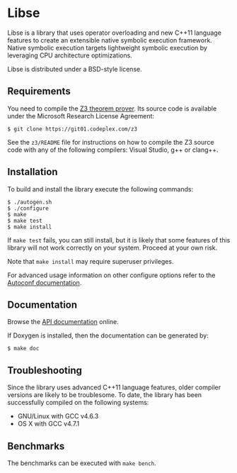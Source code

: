 # Libse

Libse is a library that uses operator overloading and new C++11 language
features to create an extensible native symbolic execution framework.
Native symbolic execution targets lightweight symbolic execution by
leveraging CPU architecture optimizations.

Libse is distributed under a BSD-style license.

## Requirements

You need to compile the [Z3 theorem prover][z3]. Its source code is available
under the Microsoft Research License Agreement:

    $ git clone https://git01.codeplex.com/z3

See the `z3/README` file for instructions on how to compile the Z3 source code
with any of the following compilers: Visual Studio, g++ or clang++.

[z3]: http://z3.codeplex.com/

## Installation

To build and install the library execute the following commands:

    $ ./autogen.sh
    $ ./configure
    $ make
    $ make test
    $ make install

If `make test` fails, you can still install, but it is likely that some
features of this library will not work correctly on your system.
Proceed at your own risk.

Note that `make install` may require superuser privileges.

For advanced usage information on other configure options refer to the
[Autoconf documentation][autoconf].

[autoconf]: http://www.gnu.org/software/autoconf/

## Documentation

Browse the [API documentation][api] online.

If Doxygen is installed, then the documentation can be generated by:

    $ make doc

[api]: http://ahorn.github.com/libse/

## Troubleshooting

Since the library uses advanced C++11 language features, older compiler
versions are likely to be troublesome. To date, the library has been
successfully compiled on the following systems:

* GNU/Linux with GCC v4.6.3
* OS X with GCC v4.7.1

## Benchmarks

The benchmarks can be executed with `make bench`.

